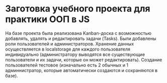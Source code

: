 # Заготовка учебного проекта для практики ООП в JS

На базе проекта была реализована Kanban-доска с возможностью добавлять, удалять и редактировать задачи (Tasks). Были добавлены роли пользователей и администраторов.  Хранение данных осуществляется в localstorage для каждого пользователя индивидуально (администратору выводятся все существующие пользователи и их задачи, которые он может редактировать). Создание пользователей тестовое (изначально есть 2 обычных и 1 админнистратор, которые автоматически создаются и сохраняются в базе).



